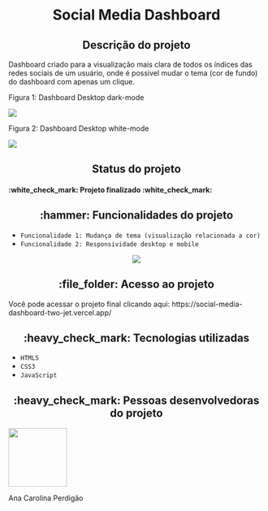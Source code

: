 <h1 align="center"> Social Media Dashboard </h1>

<h2 align="center">Descrição do projeto </h2>
<p>Dashboard criado para a visualização mais clara de todos os índices das redes sociais de um usuário, onde é possivel mudar o tema (cor de fundo) do dashboard com apenas um clique.</p>

<p>Figura 1: Dashboard Desktop dark-mode</p>
<img src="https://user-images.githubusercontent.com/108142878/183313433-7d1e21d5-7ecc-4f7c-aa72-908acee08529.png">

<p>Figura 2: Dashboard  Desktop white-mode</p>
<img src="https://user-images.githubusercontent.com/108142878/183313679-7bdfd1f7-b3d5-4e2c-bfc4-5e6839094780.png">

<h2 align="center">Status do projeto </h2>
<h4> :white_check_mark: Projeto finalizado :white_check_mark: </h4>

<h2 align="center">:hammer: Funcionalidades do projeto </h2>

- ``Funcionalidade 1: Mudança de tema (visualização relacionada a cor)``
- ``Funcionalidade 2: Responsividade desktop e mobile``

<p align="center"><img src="https://user-images.githubusercontent.com/108142878/183315184-3655e5c0-6c21-43af-87ea-f355649a3b76.gif"></p>


<h2 align="center"> :file_folder: Acesso ao projeto </h2>
<p> Você pode acessar o projeto final clicando aqui: https://social-media-dashboard-two-jet.vercel.app/ </p>

<h2 align="center"> :heavy_check_mark: Tecnologias utilizadas </h2>

- ``HTML5``
- ``CSS3``
- ``JavaScript``

<h2 align="center"> :heavy_check_mark: Pessoas desenvolvedoras do projeto </h2>
<img src="https://user-images.githubusercontent.com/108142878/183316759-e46fcec3-8594-4aca-b030-66b1e07263e0.jpg" width=115>
<p>Ana Carolina Perdigão</p>

